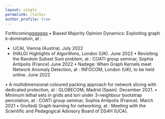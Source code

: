 ```yaml
---
layout: single
permalink: /talks/
author_profile: true
---
```


Forthcominggggggg
• Biased Majority Opinion Dynamics: Exploiting graph k-domination, at :
- IJCAI, Vienna (Austria). July 2022
- (HALG) Highlights of Algorithms, London (UK). June 2022
• Revisiting the Random Subset Sum problem, at :
COATI group seminar, Sophia Antipolis (France) June 2022
• Nadege: When Graph Kernels meet Network Anomaly Detection, at :
INFOCOM, London (UK), to be held online. June 2022


• A multidimensional coloured packing approach for network slicing with dedicated protection, at :
GLOBECOM, Madrid (Spain). December 2021.
• Minimum lethal sets in grids and tori under 3-neighbour bootstrap percolation, at :
COATI group seminar, Sophia Antipolis (France). March 2021
• (Invited) Graph learning for networking, at :
Meeting with the Scientific and Pedagogical Advisory Board of DS4H (UCA). 